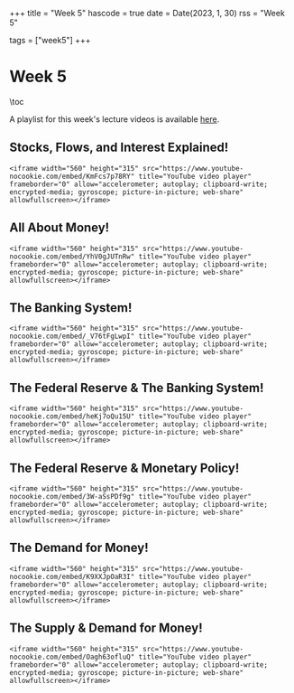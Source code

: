 +++
title = "Week 5"
hascode = true
date = Date(2023, 1, 30)
rss = "Week 5"

tags = ["week5"]
+++


# Week 5

\toc

A playlist for this week's lecture videos is available [here](https://www.youtube.com/playlist?list=PLBl3tyVmUuVhJPms5J-5VGrXH5tNI2GQV).

## Stocks, Flows, and Interest Explained!

~~~
<iframe width="560" height="315" src="https://www.youtube-nocookie.com/embed/KmFcs7p78RY" title="YouTube video player" frameborder="0" allow="accelerometer; autoplay; clipboard-write; encrypted-media; gyroscope; picture-in-picture; web-share" allowfullscreen></iframe>
~~~

## All About Money!

~~~
<iframe width="560" height="315" src="https://www.youtube-nocookie.com/embed/YhV0gJUTnRw" title="YouTube video player" frameborder="0" allow="accelerometer; autoplay; clipboard-write; encrypted-media; gyroscope; picture-in-picture; web-share" allowfullscreen></iframe>
~~~

## The Banking System!

~~~
<iframe width="560" height="315" src="https://www.youtube-nocookie.com/embed/_V76tFgLwpI" title="YouTube video player" frameborder="0" allow="accelerometer; autoplay; clipboard-write; encrypted-media; gyroscope; picture-in-picture; web-share" allowfullscreen></iframe>
~~~

## The Federal Reserve & The Banking System!

~~~
<iframe width="560" height="315" src="https://www.youtube-nocookie.com/embed/heKj7oQu15U" title="YouTube video player" frameborder="0" allow="accelerometer; autoplay; clipboard-write; encrypted-media; gyroscope; picture-in-picture; web-share" allowfullscreen></iframe>
~~~

## The Federal Reserve & Monetary Policy!

~~~
<iframe width="560" height="315" src="https://www.youtube-nocookie.com/embed/3W-aSsPDf9g" title="YouTube video player" frameborder="0" allow="accelerometer; autoplay; clipboard-write; encrypted-media; gyroscope; picture-in-picture; web-share" allowfullscreen></iframe>
~~~

## The Demand for Money!

~~~
<iframe width="560" height="315" src="https://www.youtube-nocookie.com/embed/K9XXJpOaR3I" title="YouTube video player" frameborder="0" allow="accelerometer; autoplay; clipboard-write; encrypted-media; gyroscope; picture-in-picture; web-share" allowfullscreen></iframe>
~~~

## The Supply & Demand for Money!

~~~
<iframe width="560" height="315" src="https://www.youtube-nocookie.com/embed/Oagh63ofluQ" title="YouTube video player" frameborder="0" allow="accelerometer; autoplay; clipboard-write; encrypted-media; gyroscope; picture-in-picture; web-share" allowfullscreen></iframe>
~~~
